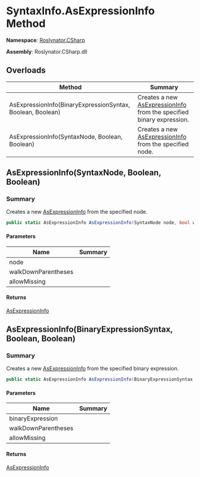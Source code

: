 # SyntaxInfo\.AsExpressionInfo Method

**Namespace**: [Roslynator.CSharp](../../README.md)

**Assembly**: Roslynator\.CSharp\.dll

## Overloads

| Method | Summary |
| ------ | ------- |
| AsExpressionInfo\(BinaryExpressionSyntax, Boolean, Boolean\) | Creates a new [AsExpressionInfo](../../Syntax/AsExpressionInfo/README.md) from the specified binary expression\. |
| AsExpressionInfo\(SyntaxNode, Boolean, Boolean\) | Creates a new [AsExpressionInfo](../../Syntax/AsExpressionInfo/README.md) from the specified node\. |

## AsExpressionInfo\(SyntaxNode, Boolean, Boolean\)

### Summary

Creates a new [AsExpressionInfo](../../Syntax/AsExpressionInfo/README.md) from the specified node\.

```csharp
public static AsExpressionInfo AsExpressionInfo(SyntaxNode node, bool walkDownParentheses = true, bool allowMissing = false)
```

#### Parameters

| Name | Summary |
| ---- | ------- |
| node | |
| walkDownParentheses | |
| allowMissing | |

#### Returns

[AsExpressionInfo](../../Syntax/AsExpressionInfo/README.md)

## AsExpressionInfo\(BinaryExpressionSyntax, Boolean, Boolean\)

### Summary

Creates a new [AsExpressionInfo](../../Syntax/AsExpressionInfo/README.md) from the specified binary expression\.

```csharp
public static AsExpressionInfo AsExpressionInfo(BinaryExpressionSyntax binaryExpression, bool walkDownParentheses = true, bool allowMissing = false)
```

#### Parameters

| Name | Summary |
| ---- | ------- |
| binaryExpression | |
| walkDownParentheses | |
| allowMissing | |

#### Returns

[AsExpressionInfo](../../Syntax/AsExpressionInfo/README.md)

